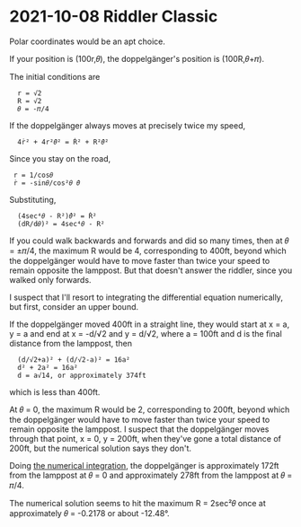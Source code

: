 2021-10-08 Riddler Classic
==========================
Polar coordinates would be an apt choice.

If your position is (100r,𝜃), the doppelgänger's position is (100R,𝜃+𝜋).

The initial conditions are
```
  r = √2
  R = √2
  𝜃 = -𝜋/4
```

If the doppelgänger always moves at precisely twice my speed,
```
  4ṙ² + 4r²𝜃̇² = Ṙ² + R²𝜃̇²
```

Since you stay on the road,
```
 r = 1/cos𝜃
 ṙ = -sin𝜃/cos²𝜃 𝜃̇
```

Substituting,
```
  (4sec⁴𝜃 - R²)𝜃̇̇² = Ṙ²
  (dR/d𝜃)² = 4sec⁴𝜃 - R²
```
If you could walk backwards and forwards and did so many times, then
at 𝜃 = ±𝜋/4, the maximum R would be 4, corresponding to 400ft, beyond
which the doppelgänger would have to move faster than twice your speed
to remain opposite the lamppost.  But that doesn't answer the riddler,
since you walked only forwards.

I suspect that I'll resort to integrating the differential equation
numerically, but first, consider an upper bound.

If the doppelgänger moved 400ft in a straight line, they would start
at x = a, y = a and end at x = -d/√2 and y = d/√2, where a = 100ft
and d is the final distance from the lamppost, then
```
  (d/√2+a)² + (d/√2-a)² = 16a²
  d² + 2a² = 16a²
  d = a√14, or approximately 374ft
```
which is less than 400ft.

At 𝜃 = 0, the maximum R would be 2, corresponding to 200ft, beyond which
the doppelgänger would have to move faster than twice your speed
to remain opposite the lamppost.  I suspect that the doppelgänger moves
through that point, x = 0, y = 200ft, when they've gone a total distance
of 200ft, but the numerical solution says they don't.

Doing [the numerical integration](20211008c.hs), the doppelgänger is
approximately 172ft from the lamppost at 𝜃 = 0 and approximately 278ft
from the lamppost at 𝜃 = 𝜋/4.

The numerical solution seems to hit the maximum R = 2sec²𝜃 once at
approximately 𝜃 = -0.2178 or about -12.48°.
